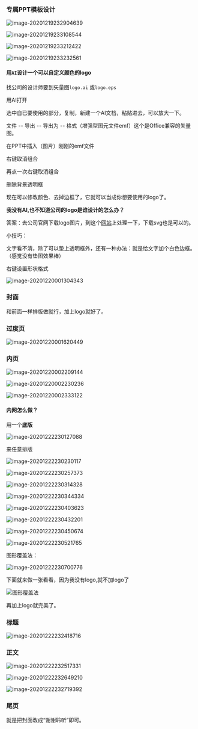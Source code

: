 ### 专属PPT模板设计

![image-20201219232904639](https://raw.githubusercontent.com/huxiaoning/img/master/20201219232906.png)





![image-20201219233108544](https://raw.githubusercontent.com/huxiaoning/img/master/20201219233109.png)

![image-20201219233212422](https://raw.githubusercontent.com/huxiaoning/img/master/20201219233213.png)

![image-20201219233232561](https://raw.githubusercontent.com/huxiaoning/img/master/20201219233233.png)

#### 用`AI`设计一个可以自定义颜色的logo

找公司的设计师要到矢量图`logo.ai` 或`logo.eps` 

用AI打开

选中自已要使用的部分，复制，新建一个AI文档，粘贴进去，可以放大一下。

文件 -- 导出 -- 导出为 -- 格式（增强型图元文件emf）这个是Office兼容的矢量图。

在PPT中插入（图片）刚刚的emf文件

右键取消组合

再点一次右键取消组合

删除背景透明框

现在可以修改颜色、去掉边框了，它就可以当成你想要使用的logo了。

**我没有AI,也不知道公司的logo是谁设计的怎么办？**

答案：去公司官网下载logo图片，到这个[网站](https://www.vectorizer.io/)上处理一下，下载svg也是可以的。

小技巧：

文字看不清，除了可以垫上透明框外，还有一种办法：就是给文字加个白色边框。（感觉没有垫图效果棒）

右键设置形状格式

![image-20201220001304343](https://raw.githubusercontent.com/huxiaoning/img/master/20201220001305.png)

### 封面

和前面一样排版做就行，加上logo就好了。

### 过度页

![image-20201220001620449](https://raw.githubusercontent.com/huxiaoning/img/master/20201220001622.png)

### 内页

![image-20201220002209144](https://raw.githubusercontent.com/huxiaoning/img/master/20201220002210.png)

![image-20201220002230236](https://raw.githubusercontent.com/huxiaoning/img/master/20201220002231.png)

![image-20201220002333122](https://raw.githubusercontent.com/huxiaoning/img/master/20201220002334.png)

#### 内网怎么做？

用一个**底版**

![image-20201222230127088](https://raw.githubusercontent.com/huxiaoning/img/master/20201222230128.png)

来任意排版

![image-20201222230230117](https://raw.githubusercontent.com/huxiaoning/img/master/20201222230231.png)

![image-20201222230257373](https://raw.githubusercontent.com/huxiaoning/img/master/20201222230258.png)

![image-20201222230314328](https://raw.githubusercontent.com/huxiaoning/img/master/20201222230315.png)

![image-20201222230344334](https://raw.githubusercontent.com/huxiaoning/img/master/20201222230345.png)

![image-20201222230403623](https://raw.githubusercontent.com/huxiaoning/img/master/20201222230404.png)

![image-20201222230432201](https://raw.githubusercontent.com/huxiaoning/img/master/20201222230433.png)

![image-20201222230450674](https://raw.githubusercontent.com/huxiaoning/img/master/20201222230451.png)

![image-20201222230521765](https://raw.githubusercontent.com/huxiaoning/img/master/20201222230522.png)

图形覆盖法：

![image-20201222230700776](https://raw.githubusercontent.com/huxiaoning/img/master/20201222230701.png)





下面就来做一张看看，因为我没有logo,就不加logo了

![图形覆盖法](https://raw.githubusercontent.com/huxiaoning/img/master/20201222231836.gif)

再加上logo就完美了。



### 标题

![image-20201222232418716](https://raw.githubusercontent.com/huxiaoning/img/master/20201222232420.png)

### 正文

![image-20201222232517331](https://raw.githubusercontent.com/huxiaoning/img/master/20201222232519.png)

![image-20201222232649210](https://raw.githubusercontent.com/huxiaoning/img/master/20201222232650.png)

![image-20201222232719392](https://raw.githubusercontent.com/huxiaoning/img/master/20201222232720.png)

### 尾页

就是把封面改成“谢谢聆听”即可。